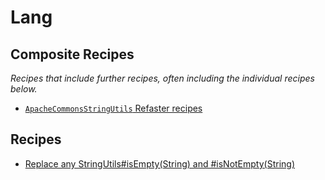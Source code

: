 # Lang

## Composite Recipes

_Recipes that include further recipes, often including the individual recipes below._

* [`ApacheCommonsStringUtils` Refaster recipes](./apachecommonsstringutilsrecipes.md)

## Recipes

* [Replace any StringUtils#isEmpty(String) and #isNotEmpty(String)](./isnotemptytojdk.md)


